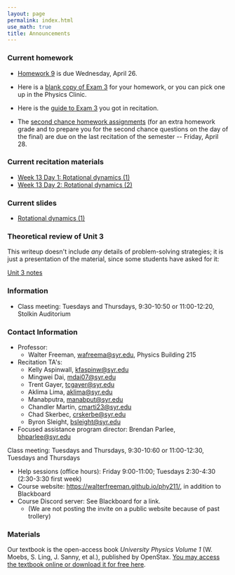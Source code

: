 ```yaml
---
layout: page 
permalink: index.html
use_math: true
title: Announcements
---
```



### Current homework 
* <a href="hw/hw9/hw9.pdf">Homework 9</a> is due Wednesday, April 26.

* Here is a <a href="hw/hw8/exam3-blank.pdf">blank copy of Exam 3</a> for your homework, or you can pick one up in the Physics Clinic.
* Here is the <a href="hw/hw8/recitation-exam-guide.pdf">guide to Exam 3</a> you got in recitation.

* The <a href="second-chances.html">second chance homework assignments</a> (for an extra homework grade and to prepare you for the second chance questions on the day of the final) are due on the last recitation of the semester -- Friday, April 28.

### Current recitation materials

* <a href="recitation/week13/recitation-torque-2.pdf">Week 13 Day 1: Rotational dynamics (1)</a><br>
* <a href="recitation/week13/recitation-torque-3.pdf">Week 13 Day 2: Rotational dynamics (2)</a>

### Current slides

* <a href="slides/lecture-rotational-dynamics-1/lecture-rotational-dynamics-1.pdf">Rotational dynamics (1)</a>

### Theoretical review of Unit 3

This writeup doesn't include *any* details of problem-solving strategies;
it is just a presentation of the material, since some students have asked
for it:

<a href="unit-3-review.pdf">Unit 3 notes</a>


### Information
- Class meeting: Tuesdays and Thursdays, 9:30-10:50 or 11:00-12:20, Stolkin Auditorium 

 <a id="contact"></a>

### Contact Information

-   Professor:
    - Walter Freeman, <wafreema@syr.edu>, Physics Building 215
-   Recitation TA's:
    * Kelly Aspinwall, <kfaspinw@syr.edu>
    * Mingwei Dai, <mdai07@syr.edu>
    * Trent Gayer, <tcgayer@syr.edu>
    * Aklima Lima, <aklima@syr.edu>
    * Manabputra, <manabput@syr.edu>
    * Chandler Martin, <cmarti23@syr.edu>
    * Chad Skerbec, <crskerbe@syr.edu>
    * Byron Sleight, <bsleight@syr.edu>
- Focused assistance program director: Brendan Parlee, <bhparlee@syr.edu>

Class meeting: Tuesdays and Thursdays, 9:30-10:60 or 11:00-12:30, Tuesdays and Thursdays
-   Help sessions (office hours): Friday 9:00-11:00; Tuesdays 2:30-4:30 (2:30-3:30 first week)
-   Course website: <https://walterfreeman.github.io/phy211/>, in addition to Blackboard
-   Course Discord server: See Blackboard for a link.
    * (We are not posting the invite on a public website because of past trollery)


### Materials

Our textbook is the open-access book *University Physics Volume 1* (W. Moebs, S. Ling, J. Sanny, et al.), published by OpenStax. <a href="https://openstax.org/details/books/university-physics-volume-1">You may access the textbook online or download it for free here</a>. 

